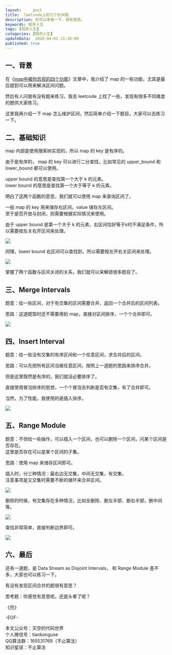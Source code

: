 ```yaml
---   
layout:     post  
title:  leetcode上的几个区间题  
description: 你可以来做一下，很有意思。  
keywords: 程序人生  
tags: [程序人生]    
categories: [程序人生]  
updateData:  2020-04-01 21:30:00  
published: true 
---  
```



## 一、背景   


在《[map中被你忽视的四个功能](https://mp.weixin.qq.com/s/e2JW_YpWEDPEx4Yv92Soaw)》文章中，我介绍了 map 的一些功能，尤其是最后提到可以用来解决区间问题。  


然后有人问我有没有题来练习，我去 leetcode 上找了一些，发现有很多不同难度的题供大家练习。  


这里我再介绍一下 map 怎么维护区间，然后简单介绍一下题目，大家可以去练习一下。  


## 二、基础知识  

map 内部是使用搜索树实现的，所以 map 的 key 是有序的。  


由于是有序的， map 的 key 可以进行二分查找，比如常见的 upper\_bound 和 lower\_bound 都可以使用。  


upper bound 的意思是查找第一个大于 k 的元素。  
lower bound 的意思是查找第一个大于等于 k 的元素。  


明白了这两个函数的意思，我们就可以使用 map 来查询区间了。  


一般 map 的 key 用来储存右区间，value 储存左区间。  
至于是否开放与封闭，则需要根据实际情况来使用。  


由于 upper bound 是第一个大于 k 的元素，右区间恰好等于k时不满足条件，所以需要按左关右开区间来处理。  

![](//res2020.tiankonguse.com/images/2020/04/01/001.png)  


同理，lower bound 右区间可以查找到，所以需要按左开右关区间来处理。  


![](//res2020.tiankonguse.com/images/2020/04/01/002.png)  


掌握了两个函数与区间关闭的关系，我们就可以来解锁很多题目了。  


## 三、Merge Intervals  


题意：给一些区间，对于有交集的区间需要合并，返回一个合并后的区间列表。  


思路：这道题暂时还不需要用到 map，直接对区间排序，一个个合并即可。  


![](//res2020.tiankonguse.com/images/2020/04/01/003.png)  


## 四、Insert Interval  


题意：给一些没有交集的有序区间和一个任意区间，求合并后的区间。  


思路：可以先把所有区间当做任意区间，按照上一道题的思路来排序合并。  


但是这里既然是有序的，我们就没必要排序了。  


直接使用冒泡排序的思想，一个个冒泡去判断是否有交集，有了合并即可。  


当然，为了性能，我使用的是插入排序。  



![](//res2020.tiankonguse.com/images/2020/04/01/004.png)  



## 五、Range Module  


题意：不但给一些操作，可以插入一个区间，也可以删除一个区间，问某个区间是否存在。  
这里是否存在可以是某个区间的子集。  


思路：使用 map 来储存区间即可。  


插入时，分三种情况：最右边无交集，中间无交集，有交集。  
注意事项是又交集时需要不断的循环来合并区间。  


![](//res2020.tiankonguse.com/images/2020/04/01/005.png)  


删除的时候，有交集存在多种情况，比如全删除、删左半部、删右半部，删中间等。  


![](//res2020.tiankonguse.com/images/2020/04/01/006.png)  


查找非常简单，直接判断边界即可。  


![](//res2020.tiankonguse.com/images/2020/04/01/007.png)  


## 六、最后  


还有一道题，是 Data Stream as Disjoint Intervals， 和 Range Module 差不多，大家也可以练习一下。  


有没有发现区间合并的题很有意思？  


思考题：你感觉有意思呢，还是头晕了呢？  




《完》


-EOF-  



本文公众号：天空的代码世界  
个人微信号：tiankonguse  
QQ算法群：165531769（不止算法）  
知识星球：不止算法  

